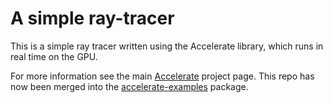 A simple ray-tracer
===================

This is a simple ray tracer written using the Accelerate library, which runs in
real time on the GPU.

For more information see the main [Accelerate][accelerate] project page. This
repo has now been merged into the [accelerate-examples][accelerate-examples]
package.


  [accelerate]:                 https://github.com/AccelerateHS/accelerate
  [accelerate-examples]:        https://github.com/AccelerateHS/accelerate-examples

